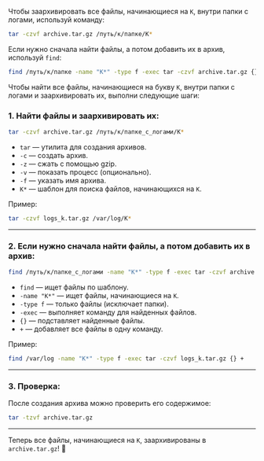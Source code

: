 
Чтобы заархивировать все файлы, начинающиеся на `K`, внутри папки с логами, используй команду:  
```bash  
tar -czvf archive.tar.gz /путь/к/папке/K*  
```  
Если нужно сначала найти файлы, а потом добавить их в архив, используй `find`:  
```bash  
find /путь/к/папке -name "K*" -type f -exec tar -czvf archive.tar.gz {} +  
```

Чтобы найти все файлы, начинающиеся на букву `K`, внутри папки с логами и заархивировать их, выполни следующие шаги:

### 1. **Найти файлы и заархивировать их**:
```bash
tar -czvf archive.tar.gz /путь/к/папке_с_логами/K*
```
- `tar` — утилита для создания архивов.
- `-c` — создать архив.
- `-z` — сжать с помощью gzip.
- `-v` — показать процесс (опционально).
- `-f` — указать имя архива.
- `K*` — шаблон для поиска файлов, начинающихся на `K`.

Пример:
```bash
tar -czvf logs_k.tar.gz /var/log/K*
```

---

### 2. **Если нужно сначала найти файлы, а потом добавить их в архив**:
```bash
find /путь/к/папке_с_логами -name "K*" -type f -exec tar -czvf archive.tar.gz {} +
```
- `find` — ищет файлы по шаблону.
- `-name "K*"` — ищет файлы, начинающиеся на `K`.
- `-type f` — только файлы (исключает папки).
- `-exec` — выполняет команду для найденных файлов.
- `{}` — подставляет найденные файлы.
- `+` — добавляет все файлы в одну команду.

Пример:
```bash
find /var/log -name "K*" -type f -exec tar -czvf logs_k.tar.gz {} +
```

---

### 3. **Проверка**:
После создания архива можно проверить его содержимое:
```bash
tar -tzvf archive.tar.gz
```

---

Теперь все файлы, начинающиеся на `K`, заархивированы в `archive.tar.gz`! 🎉